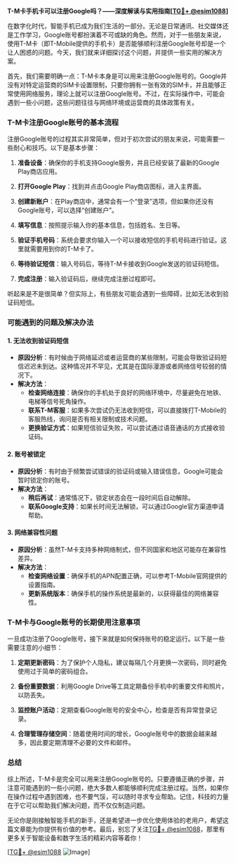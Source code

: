 **T-M卡手机卡可以注册Google吗？——深度解读与实用指南[[TG💪+ @esim1088](https://t.me/s/esim1088)]**

在数字化时代，智能手机已成为我们生活的一部分。无论是日常通讯、社交媒体还是工作学习，Google账号都扮演着不可或缺的角色。然而，对于一些朋友来说，使用T-M卡（即T-Mobile提供的手机卡）是否能够顺利注册Google账号却是一个让人困惑的问题。今天，我们就来详细探讨这个问题，并提供一些实用的解决方案。

首先，我们需要明确一点：T-M卡本身是可以用来注册Google账号的。Google并没有对特定运营商的SIM卡设置限制，只要你拥有一张有效的SIM卡，并且能够正常使用网络服务，理论上就可以注册Google账号。不过，在实际操作中，可能会遇到一些小问题，这些问题往往与网络环境或运营商的具体政策有关。

### T-M卡注册Google账号的基本流程

注册Google账号的过程其实非常简单，但对于初次尝试的朋友来说，可能需要一些耐心和技巧。以下是基本步骤：

1. **准备设备**：确保你的手机支持Google服务，并且已经安装了最新的Google Play商店应用。
   
2. **打开Google Play**：找到并点击Google Play商店图标，进入主界面。

3. **创建新账户**：在Play商店中，通常会有一个“登录”选项，但如果你还没有Google账号，可以选择“创建账户”。

4. **填写信息**：按照提示输入你的基本信息，包括姓名、生日等。

5. **验证手机号码**：系统会要求你输入一个可以接收短信的手机号码进行验证。这里就需要用到你的T-M卡了。

6. **等待验证短信**：输入号码后，等待T-M卡接收到Google发送的验证码短信。

7. **完成注册**：输入验证码后，继续完成注册过程即可。

听起来是不是很简单？但实际上，有些朋友可能会遇到一些障碍，比如无法收到验证码短信。

### 可能遇到的问题及解决办法

#### 1. **无法收到验证码短信**
   - **原因分析**：有时候由于网络延迟或者运营商的某些限制，可能会导致验证码短信迟迟未到达。这种情况并不罕见，尤其是在国际漫游或者网络信号较弱的情况下。
   - **解决方法**：
     - **检查网络连接**：确保你的手机处于良好的网络环境中，尽量避免在地铁、电梯等信号死角操作。
     - **联系T-M客服**：如果多次尝试仍无法收到短信，可以直接拨打T-Mobile的客服热线，询问是否有相关限制或技术问题。
     - **更换验证方式**：如果短信验证失败，可以尝试通过语音通话的方式接收验证码。

#### 2. **账号被锁定**
   - **原因分析**：有时由于频繁尝试错误的验证码或输入错误信息，Google可能会暂时锁定你的账号。
   - **解决方法**：
     - **稍后再试**：通常情况下，锁定状态会在一段时间后自动解除。
     - **联系Google支持**：如果长时间无法解锁，可以通过Google官方渠道申请帮助。

#### 3. **网络兼容性问题**
   - **原因分析**：虽然T-M卡支持多种网络制式，但不同国家和地区可能存在兼容性差异。
   - **解决方法**：
     - **检查网络设置**：确保手机的APN配置正确，可以参考T-Mobile官网提供的设置指南。
     - **更新系统版本**：确保手机的操作系统是最新的，以获得最佳的网络兼容性。

### T-M卡与Google账号的长期使用注意事项

一旦成功注册了Google账号，接下来就是如何保持账号的稳定运行。以下是一些需要注意的小细节：

1. **定期更新密码**：为了保护个人隐私，建议每隔几个月更换一次密码，同时避免使用过于简单的密码组合。
   
2. **备份重要数据**：利用Google Drive等工具定期备份手机中的重要文件和照片，以防丢失。

3. **监控账户活动**：定期查看Google账号的安全中心，检查是否有异常登录记录。

4. **合理管理存储空间**：随着使用时间的增长，Google账号中的数据会越来越多，因此要定期清理不必要的文件和邮件。

### 总结

综上所述，T-M卡是完全可以用来注册Google账号的。只要遵循正确的步骤，并注意可能遇到的一些小问题，绝大多数人都能够顺利完成注册过程。当然，如果你在操作过程中遇到困难，也不要气馁，可以随时寻求专业帮助。记住，科技的力量在于它可以帮助我们解决问题，而不仅仅制造问题。

无论你是刚接触智能手机的新手，还是希望进一步优化使用体验的老用户，希望这篇文章能为你提供有价值的参考。最后，别忘了关注[TG💪+ @esim1088](https://t.me/s/esim1088)，那里有更多关于智能设备和数字生活的精彩内容等着你！

[[TG💪+ @esim1088](https://t.me/s/esim1088) ![Image](https://i.postimg.cc/4NQfJmqS/Snipaste-2025-05-13-00-14-12.png)]